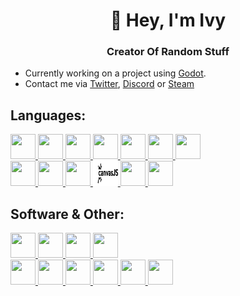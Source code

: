 <h1 align="center">👋 Hey, I'm Ivy</h1>
<h3 align="center">Creator Of Random Stuff</h3>

- Currently working on a project using [Godot](https://godotengine.org/).
- Contact me via [Twitter](https://twitter.com/HolyDev1), [Discord](https://discord.com/users/330341087099224064) or [Steam](https://steamcommunity.com/id/Holy_Person/)

<!--## My Profile Stats:

<table>
  <tr>
    <td>
        <img height="160em" src="https://github-readme-stats.vercel.app/api?username=holy-person&show_icons=true&theme=github_dark"/>
    </td>
    <td>
        <img height="160em" src="https://github-readme-stats.vercel.app/api/top-langs/?username=holy-person&layout=compact&theme=github_dark"/>
    </td>
  </tr>
</table>-->

## Languages:
<a href="https://www.w3schools.com/html/">
    <img src="https://cdn.jsdelivr.net/gh/devicons/devicon/icons/html5/html5-original.svg"  width="40" height="40"/>
</a>
<a href="https://www.w3schools.com/css/">
    <img src="https://cdn.jsdelivr.net/gh/devicons/devicon/icons/css3/css3-original.svg" width="40" height="40"/>
</a>
<a href="https://developer.mozilla.org/en-US/docs/Web/JavaScript">
    <img src="https://cdn.jsdelivr.net/gh/devicons/devicon/icons/javascript/javascript-original.svg"  width="40" height="40"/>
</a>
<a href="https://www.java.com">
    <img src="https://cdn.jsdelivr.net/gh/devicons/devicon/icons/java/java-original.svg"  width="40" height="40"/>
</a>
<a href="https://www.w3schools.com/cs/">
    <img src="https://cdn.jsdelivr.net/gh/devicons/devicon/icons/csharp/csharp-original.svg"  width="40" height="40"/>
</a>
<a href="https://www.python.org/">
    <img src="https://cdn.jsdelivr.net/gh/devicons/devicon/icons/python/python-original.svg"  width="40" height="40"/>
</a>
<a href="https://www.mysql.com/">
    <img src="https://cdn.jsdelivr.net/gh/devicons/devicon/icons/mysql/mysql-original.svg"  width="40" height="40"/>
</a>

<br>

<a href="https://www.npmjs.com/">
    <img src="https://cdn.jsdelivr.net/gh/devicons/devicon/icons/npm/npm-original-wordmark.svg"  width="40" height="40"/>
</a>
<a href="https://nodejs.org">
    <img src="https://cdn.jsdelivr.net/gh/devicons/devicon/icons/nodejs/nodejs-original.svg"  width="40" height="40"/>
</a>
<a href="https://discord.js.org/">
    <img src="https://cdn.jsdelivr.net/gh/devicons/devicon/icons/discordjs/discordjs-original.svg" width="40" height="40"/>
</a>
<a href="https://canvasjs.com">
    <img src="https://raw.githubusercontent.com/Hardik0307/Hardik0307/master/assets/canvasjs-charts.svg" alt="canvasjs" width="40" height="40"/>
</a>
<a href="https://www.sqlite.org/">
    <img src="https://cdn.jsdelivr.net/gh/devicons/devicon/icons/sqlite/sqlite-original.svg"  width="40" height="40"/>
</a>
<a href="https://sequelize.org/">
    <img src="https://cdn.jsdelivr.net/gh/devicons/devicon/icons/sequelize/sequelize-original.svg"  width="40" height="40"/>
</a>

## Software & Other:

<a href="https://godotengine.org/">
    <img src="https://cdn.jsdelivr.net/gh/devicons/devicon/icons/godot/godot-original.svg" width="40" height="40"/>
</a>
<a href="https://unity.com/">
    <img src="https://cdn.jsdelivr.net/gh/devicons/devicon/icons/unity/unity-original.svg"  width="40" height="40"/>
</a>
<a href="https://www.blender.org/">
    <img src="https://cdn.jsdelivr.net/gh/devicons/devicon/icons/blender/blender-original.svg"  width="40" height="40"/>
</a>
<a href="https://www.electronjs.org">
    <img src="https://cdn.jsdelivr.net/gh/devicons/devicon/icons/electron/electron-original.svg" width="40" height="40"/>
</a>

<br>

<a href="https://www.linux.org/">
    <img src="https://cdn.jsdelivr.net/gh/devicons/devicon/icons/linux/linux-original.svg"  width="40" height="40"/>
</a>
<a href="https://www.raspberrypi.com/">
    <img src="https://cdn.jsdelivr.net/gh/devicons/devicon/icons/raspberrypi/raspberrypi-original.svg"  width="40" height="40"/>
</a>
<a href="https://visualstudio.microsoft.com/">
    <img src="https://cdn.jsdelivr.net/gh/devicons/devicon/icons/visualstudio/visualstudio-plain.svg"  width="40" height="40"/>
</a>
<a href="https://developer.android.com">
    <img src="https://cdn.jsdelivr.net/gh/devicons/devicon/icons/android/android-original.svg"  width="40" height="40"/>
</a>
<a href="https://www.arduino.cc/">
    <img src="https://cdn.jsdelivr.net/gh/devicons/devicon/icons/arduino/arduino-original.svg"  width="40" height="40"/>
</a>
<a href="https://github.com/atom">
    <img src="https://cdn.jsdelivr.net/gh/devicons/devicon/icons/atom/atom-original.svg"  width="40" height="40"/>
</a>

